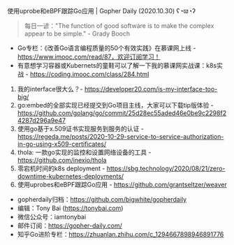 使用uprobe和eBPF跟踪Go应用 | Gopher Daily (2020.10.30) ʕ◔ϖ◔ʔ

>每日一谚："The function of good software is to make the complex appear to be simple." - Grady Booch

* Go专栏：《改善Go语言编程质量的50个有效实践》在慕课网上线 - https://www.imooc.com/read/87，欢迎订阅学习！ 
* 有意想学习容器或Kubernets的童鞋可以了解一下我的慕课网实战课：k8s实战 - https://coding.imooc.com/class/284.html

1. 我的interface很大么？- https://developer20.com/is-my-interface-too-big/
2. go:embed的全部实现已经提交到Go项目主线，大家可以下载tip版体验 - https://github.com/golang/go/commit/25d28ec55aded46e0be9c2298f24287d296a9e47
3. 使用go基于x.509证书实现服务到服务的认证 - https://regeda.me/posts/2020-10-29-service-to-service-authorization-in-go-using-x509-certificates/
4. thola: 一款go实现的监控和设置网络设备的工具 - https://github.com/inexio/thola
5. 零宕机时间的k8s deployment - https://sbg.technology/2020/08/21/zero-downtime-kubernetes-deployments/
6. 使用uprobes和eBPF跟踪Go应用 - https://github.com/grantseltzer/weaver

* gopherdaily归档：https://github.com/bigwhite/gopherdaily
* 编辑：Tony Bai (https://tonybai.com)
* 微信公众号：iamtonybai
* 邮件订阅：https://gopher-daily.com/
* 知乎Go进阶专栏：https://zhuanlan.zhihu.com/c_1294667898946891776


